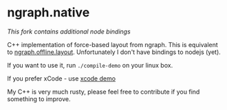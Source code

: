 # ngraph.native

_This fork contains additional node bindings_

C++ implementation of force-based layout from ngraph. This is equivalent to
[ngraph.offline.layout](https://github.com/anvaka/ngraph.offline.layout).
Unfortunately I don't have bindings to nodejs (yet).

If you want to use it, run `./compile-demo` on your linux box.

If you prefer xCode - use [xcode demo](https://github.com/anvaka/ngraph.native/tree/master/demo/ngraph.native.demo)

My C++ is very much rusty, please feel free to contribute if you find something
to improve.
